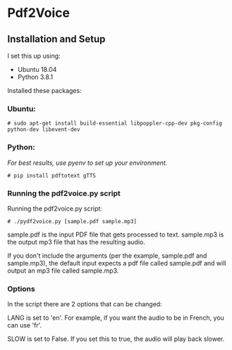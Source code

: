 # Pdf2Voice

## Installation and Setup

I set this up using:

- Ubuntu 18.04
- Python 3.8.1

Installed these packages:

### Ubuntu:

```
# sudo apt-get install build-essential libpoppler-cpp-dev pkg-config python-dev libevent-dev
```

### Python:

*For best results, use pyenv to set up your environment.*

```
# pip install pdftotext gTTS
```


### Running the pdf2voice.py script

Running the pdf2voice.py script:

```
# ./pydf2voice.py [sample.pdf sample.mp3]
```

sample.pdf is the input PDF file that gets processed to text.
sample.mp3 is the output mp3 file that has the resulting audio.

If you don't include the arguments (per the example, sample.pdf and sample.mp3), the default input expects a pdf file called sample.pdf and will output an mp3 file called sample.mp3.

### Options

In the script there are 2 options that can be changed:

LANG is set to 'en'. For example, if you want the audio to be in French, you can use 'fr'.

SLOW is set to False. If you set this to true, the audio will play back slower.
